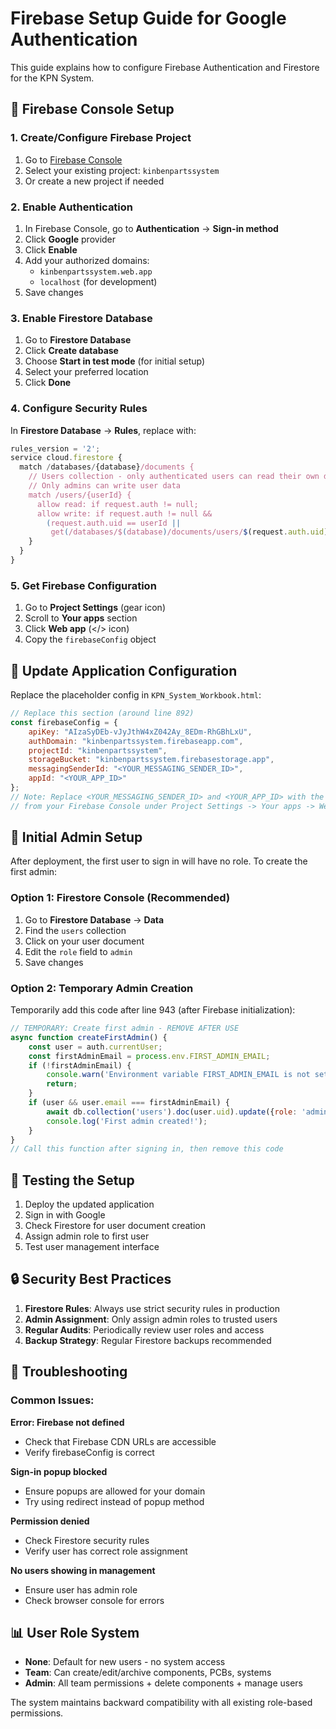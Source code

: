 # Firebase Setup Guide for Google Authentication

This guide explains how to configure Firebase Authentication and Firestore for the KPN System.

## 🔧 Firebase Console Setup

### 1. Create/Configure Firebase Project

1. Go to [Firebase Console](https://console.firebase.google.com/)
2. Select your existing project: `kinbenpartssystem`
3. Or create a new project if needed

### 2. Enable Authentication

1. In Firebase Console, go to **Authentication** → **Sign-in method**
2. Click **Google** provider
3. Click **Enable**
4. Add your authorized domains:
   - `kinbenpartssystem.web.app`
   - `localhost` (for development)
5. Save changes

### 3. Enable Firestore Database

1. Go to **Firestore Database**
2. Click **Create database**
3. Choose **Start in test mode** (for initial setup)
4. Select your preferred location
5. Click **Done**

### 4. Configure Security Rules

In **Firestore Database** → **Rules**, replace with:

```javascript
rules_version = '2';
service cloud.firestore {
  match /databases/{database}/documents {
    // Users collection - only authenticated users can read their own data
    // Only admins can write user data
    match /users/{userId} {
      allow read: if request.auth != null;
      allow write: if request.auth != null && 
        (request.auth.uid == userId || 
         get(/databases/$(database)/documents/users/$(request.auth.uid)).data.role == 'admin');
    }
  }
}
```

### 5. Get Firebase Configuration

1. Go to **Project Settings** (gear icon)
2. Scroll to **Your apps** section
3. Click **Web app** (</> icon)
4. Copy the `firebaseConfig` object

## 🔑 Update Application Configuration

Replace the placeholder config in `KPN_System_Workbook.html`:

```javascript
// Replace this section (around line 892)
const firebaseConfig = {
    apiKey: "AIzaSyDEb-vJyJthW4xZ042Ay_8EDm-RhGBhLxU",
    authDomain: "kinbenpartssystem.firebaseapp.com",
    projectId: "kinbenpartssystem",
    storageBucket: "kinbenpartssystem.firebasestorage.app",
    messagingSenderId: "<YOUR_MESSAGING_SENDER_ID>",
    appId: "<YOUR_APP_ID>"
};
// Note: Replace <YOUR_MESSAGING_SENDER_ID> and <YOUR_APP_ID> with the actual values
// from your Firebase Console under Project Settings -> Your apps -> Web app.
```

## 👥 Initial Admin Setup

After deployment, the first user to sign in will have no role. To create the first admin:

### Option 1: Firestore Console (Recommended)

1. Go to **Firestore Database** → **Data**
2. Find the `users` collection
3. Click on your user document
4. Edit the `role` field to `admin`
5. Save changes

### Option 2: Temporary Admin Creation

Temporarily add this code after line 943 (after Firebase initialization):

```javascript
// TEMPORARY: Create first admin - REMOVE AFTER USE
async function createFirstAdmin() {
    const user = auth.currentUser;
    const firstAdminEmail = process.env.FIRST_ADMIN_EMAIL;
    if (!firstAdminEmail) {
        console.warn('Environment variable FIRST_ADMIN_EMAIL is not set. Admin creation skipped.');
        return;
    }
    if (user && user.email === firstAdminEmail) {
        await db.collection('users').doc(user.uid).update({role: 'admin'});
        console.log('First admin created!');
    }
}
// Call this function after signing in, then remove this code
```

## 🚀 Testing the Setup

1. Deploy the updated application
2. Sign in with Google
3. Check Firestore for user document creation
4. Assign admin role to first user
5. Test user management interface

## 🔒 Security Best Practices

1. **Firestore Rules**: Always use strict security rules in production
2. **Admin Assignment**: Only assign admin roles to trusted users
3. **Regular Audits**: Periodically review user roles and access
4. **Backup Strategy**: Regular Firestore backups recommended

## 🐛 Troubleshooting

### Common Issues:

**Error: Firebase not defined**
- Check that Firebase CDN URLs are accessible
- Verify firebaseConfig is correct

**Sign-in popup blocked**
- Ensure popups are allowed for your domain
- Try using redirect instead of popup method

**Permission denied**
- Check Firestore security rules
- Verify user has correct role assignment

**No users showing in management**
- Ensure user has admin role
- Check browser console for errors

## 📊 User Role System

- **None**: Default for new users - no system access
- **Team**: Can create/edit/archive components, PCBs, systems  
- **Admin**: All team permissions + delete components + manage users

The system maintains backward compatibility with all existing role-based permissions.